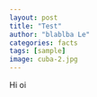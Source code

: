 ```yaml
---
layout: post
title: "Test"
author: "blablba Le"
categories: facts
tags: [sample]
image: cuba-2.jpg
---
```


Hi oi